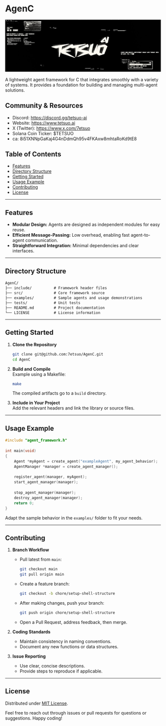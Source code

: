 # AgenC

<img src="./tetsuo.jpg" alt="Tetsuo Banner" width="800"/>

A lightweight agent framework for C that integrates smoothly with a variety of systems. It provides a foundation for building and managing multi-agent solutions.

## Community & Resources
- Discord: https://discord.gg/tetsuo-ai
- Website: https://www.tetsuo.ai
- X (Twitter): https://www.x.com/7etsuo
- Solana Coin Ticker: $TETSUO
- ca: 8i51XNNpGaKaj4G4nDdmQh95v4FKAxw8mhtaRoKd9tE8

## Table of Contents
- [Features](#features)
- [Directory Structure](#directory-structure)
- [Getting Started](#getting-started)  
- [Usage Example](#usage-example)  
- [Contributing](#contributing)
- [License](#license)

---

## Features
- **Modular Design:** Agents are designed as independent modules for easy reuse.  
- **Efficient Message-Passing:** Low overhead, enabling fast agent-to-agent communication.  
- **Straightforward Integration:** Minimal dependencies and clear interfaces.  

---

## Directory Structure
```
AgenC/
├── include/          # Framework header files
├── src/              # Core framework source
├── examples/         # Sample agents and usage demonstrations
├── tests/            # Unit tests
├── README.md         # Project documentation
└── LICENSE           # License information
```

---

## Getting Started

1. **Clone the Repository**  
   ```bash
   git clone git@github.com:7etsuo/AgenC.git
   cd AgenC
   ```

2. **Build and Compile**  
   Example using a Makefile:
   ```bash
   make
   ```
   The compiled artifacts go to a `build` directory.

3. **Include in Your Project**  
   Add the relevant headers and link the library or source files.
---

## Usage Example
```c
#include "agent_framework.h"

int main(void) 
{
    Agent *myAgent = create_agent("exampleAgent", my_agent_behavior);
    AgentManager *manager = create_agent_manager();

    register_agent(manager, myAgent);
    start_agent_manager(manager);

    stop_agent_manager(manager);
    destroy_agent_manager(manager);
    return 0;
}
```
Adapt the sample behavior in the `examples/` folder to fit your needs.

---

## Contributing

1. **Branch Workflow**  
   - Pull latest from `main`:  
     ```bash
     git checkout main
     git pull origin main
     ```
   - Create a feature branch:  
     ```bash
     git checkout -b chore/setup-shell-structure
     ```
   - After making changes, push your branch:  
     ```bash
     git push origin chore/setup-shell-structure
     ```
   - Open a Pull Request, address feedback, then merge.

2. **Coding Standards**  
   - Maintain consistency in naming conventions.
   - Document any new functions or data structures.

3. **Issue Reporting**
   - Use clear, concise descriptions.
   - Provide steps to reproduce if applicable.
---

## License
Distributed under [MIT License](LICENSE).  

Feel free to reach out through issues or pull requests for questions or suggestions. Happy coding!
